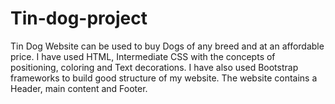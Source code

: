 # Tin-dog-project

Tin Dog Website can be used to buy Dogs of any breed and at an affordable price. 
I have used HTML, Intermediate CSS with the concepts of positioning, coloring and Text decorations. I have also used Bootstrap frameworks to build good structure of my website.
The website contains a Header, main content and Footer. 

